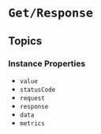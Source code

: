 # ``Get/Response``


## Topics

### Instance Properties

- ``value``
- ``statusCode``
- ``request``
- ``response``
- ``data``
- ``metrics``
